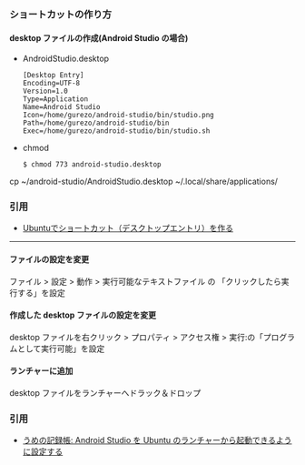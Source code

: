 ### ショートカットの作り方

#### desktop ファイルの作成(Android Studio の場合)
- AndroidStudio.desktop
    ```
    [Desktop Entry]
    Encoding=UTF-8
    Version=1.0
    Type=Application
    Name=Android Studio
    Icon=/home/gurezo/android-studio/bin/studio.png
    Path=/home/gurezo/android-studio/bin
    Exec=/home/gurezo/android-studio/bin/studio.sh
    ```
- chmod
    ```
    $ chmod 773 android-studio.desktop
    ```

cp ~/android-studio/AndroidStudio.desktop ~/.local/share/applications/


### 引用
- [Ubuntuでショートカット（デスクトップエントリ）を作る](http://91stardust-atelier.hatenablog.com/entry/2016/11/17/015854)

---- 

#### ファイルの設定を変更

ファイル > 設定 > 動作 > 実行可能なテキストファイル の 「クリックしたら実行する」を設定

#### 作成した desktop ファイルの設定を変更

desktop ファイルを右クリック > プロパティ > アクセス権 > 実行:の「プログラムとして実行可能」を設定

#### ランチャーに追加

desktop ファイルをランチャーへドラック＆ドロップ

### 引用

- [うめの記録帳: Android Studio を Ubuntu のランチャーから起動できるように設定する](http://blog.ysakaguchi.net/2014/07/android-studio.html)

